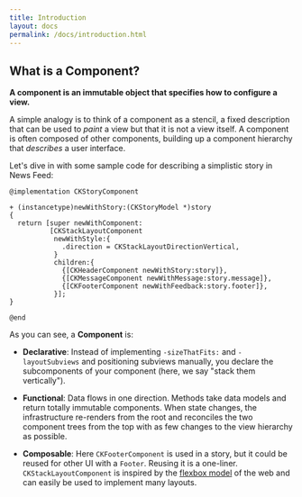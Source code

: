 ```yaml
---
title: Introduction
layout: docs
permalink: /docs/introduction.html
---
```


## What is a **Component**?

**A component is an immutable object that specifies how to configure a view.** 

A simple analogy is to think of a component as a stencil, a fixed description that can be used to *paint* a view but that it is not a view itself. A component is often composed of other components, building up a component hierarchy that *describes* a user interface.

Let's dive in with some sample code for describing a simplistic story in News Feed:

```objc++
@implementation CKStoryComponent

+ (instancetype)newWithStory:(CKStoryModel *)story
{
  return [super newWithComponent:
          [CKStackLayoutComponent
           newWithStyle:{
             .direction = CKStackLayoutDirectionVertical,
           }
           children:{
             {[CKHeaderComponent newWithStory:story]},
             {[CKMessageComponent newWithMessage:story.message]},
             {[CKFooterComponent newWithFeedback:story.footer]},
           }];
}

@end
```

As you can see, a **Component** is:

- **Declarative**: Instead of implementing `-sizeThatFits:` and `-layoutSubviews` and positioning subviews manually, you declare the subcomponents of your component (here, we say "stack them vertically").

- **Functional**: Data flows in one direction. Methods take data models and return totally immutable components. When state changes, the infrastructure re-renders from the root and reconciles the two component trees from the top with as few changes to the view hierarchy as possible.

- **Composable**: Here `CKFooterComponent` is used in a story, but it could be reused for other UI with a `Footer`. Reusing it is a one-liner. `CKStackLayoutComponent` is inspired by the [flexbox model](http://www.w3.org/TR/css3-flexbox) of the web and can easily be used to implement many layouts.
